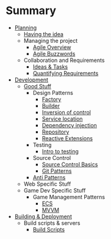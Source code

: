 # Summary

* [Planning](planning/readme.md)
    * [Having the idea](planning/having-the-idea.md)
    * Managing the project
        * [Agile Overview](planning/agile/whimsical-agile.md)
        * [Agile Buzzwords](planning/agile/agile-buzzwords.md)
    * Collaboration and Requirements
        * [Ideas & Tasks](planning/requirements/ideas-and-tasks.md) 
        * [Quantifying Requirements](planning/requirements/writing-requirements.md) 
* [Development](development/readme.md)
    * [Good Stuff](development/general/readme.md)
        * Design Patterns
            * [Factory](development/general/creational-patterns/factory.md)
            * [Builder](development/general/creational-patterns/builder.md)
            * [Inversion of control](development/general/dependency-patterns/inversion-of-control.md)
            * [Service location](development/general/dependency-patterns/service-location.md)
            * [Dependency injection](development/general/dependency-patterns/dependency-injection.md)
            * [Repository](development/general/data-patterns/repository.md)
            * [Reactive Extensions](development/general/data-patterns/reactive-extensions.md)
        * Testing
            * [Intro to testing](development/testing/intro-to-testing.md)
        * Source Control
            * [Source Control Basics](development/source-control/basic-source-control.md)
            * [Git Patterns](development/source-control/source-control-patterns.md)
        * [Anti Patterns](development/general/anti-patterns/anti-patterns.md)
    * Web Specific Stuff
    * Game Dev Specific Stuff
        * Game Management Patterns
            * [ECS](development/game-dev/patterns/ecs.md)
            * [MVVM](development/game-dev/patterns/mvvm.md)
* [Building & Deployment](building/readme.md)
    * Build scripts & servers
        * [Build Scripts](building/build-scripts.md) 